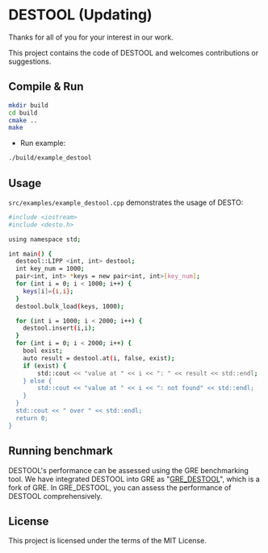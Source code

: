 # DESTOOL (Updating)


Thanks for all of you for your interest in our work.

This project contains the code of DESTOOL and welcomes contributions or suggestions.

## Compile & Run

```bash
mkdir build
cd build
cmake ..
make
```

- Run example:

```bash
./build/example_destool
```


## Usage

`src/examples/example_destool.cpp` demonstrates the usage of DESTO:


```bash
#include <iostream>
#include <desto.h>

using namespace std;

int main() {
  destool::LIPP <int, int> destool;
  int key_num = 1000;
  pair<int, int> *keys = new pair<int, int>[key_num];
  for (int i = 0; i < 1000; i++) {
    keys[i]={i,i};
  }
  destool.bulk_load(keys, 1000);

  for (int i = 1000; i < 2000; i++) {
    destool.insert(i,i);
  }
  for (int i = 0; i < 2000; i++) {
    bool exist;
    auto result = destool.at(i, false, exist);
    if (exist) {
        std::cout << "value at " << i << ": " << result << std::endl;
    } else {
        std::cout << "value at " << i << ": not found" << std::endl;
    }
  }
  std::cout << " over " << std::endl;
  return 0;
}
```

## Running benchmark


DESTOOL's performance can be assessed using the GRE benchmarking tool. We have integrated DESTOOL into GRE as "[GRE_DESTOOL](https://github.com/WangHui025/GRE_DESTO)", which is a fork of GRE. In GRE_DESTOOL, you can assess the performance of DESTOOL comprehensively.


## License

This project is licensed under the terms of the MIT License.